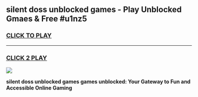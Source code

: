 
## silent doss unblocked games - Play Unblocked Gmaes & Free #u1nz5
<h3>
<a href="https://news.freeplayer.one?title=silent_doss_unblocked_games&ref=26F">CLICK TO PLAY</a></h3>
<hr>

<h3>
<a href="https://news.freeplayer.one?title=silent_doss_unblocked_games&ref=26F">CLICK 2 PLAY</a>
  
</h3>

<a href="https://news.freeplayer.one?title=silent_doss_unblocked_games&ref=26F/"><img src="https://clearcache.store/games.png"></a>


**silent doss unblocked games games unblocked: Your Gateway to Fun and Accessible Online Gaming**
